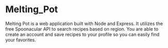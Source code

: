# Melting_Pot

Melting Pot is a web application built with Node and Express. It utilizes the free Spoonacular API to search recipes based on region. You are able to create an account and save recipes to your profile so you can easily find your favorites.
